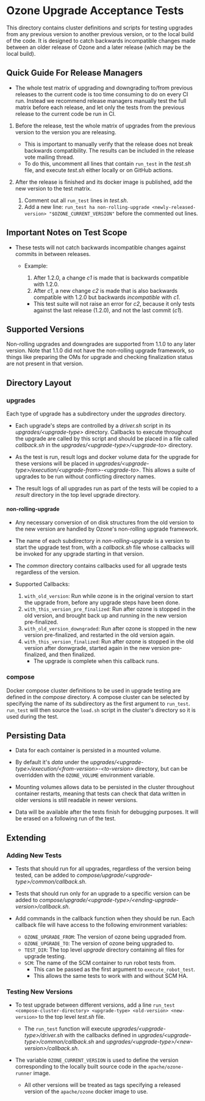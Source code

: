 <!---
  Licensed under the Apache License, Version 2.0 (the "License");
  you may not use this file except in compliance with the License.
  You may obtain a copy of the License at

   http://www.apache.org/licenses/LICENSE-2.0

  Unless required by applicable law or agreed to in writing, software
  distributed under the License is distributed on an "AS IS" BASIS,
  WITHOUT WARRANTIES OR CONDITIONS OF ANY KIND, either express or implied.
  See the License for the specific language governing permissions and
  limitations under the License. See accompanying LICENSE file.
-->

# Ozone Upgrade Acceptance Tests

This directory contains cluster definitions and scripts for testing upgrades from any previous version to another
previous version, or to the local build of the code. It is designed to catch backwards incompatible changes made between
an older release of Ozone and a later release (which may be the local build).

## Quick Guide For Release Managers

- The whole test matrix of upgrading and downgrading to/from previous releases to the current code is too time consuming to do on every CI run. Instead we recommend release managers manually test the full matrix before each release, and let only the tests from the previous release to the current code be run in CI.

1. Before the release, test the whole matrix of upgrades from the previous version to the version you are releasing.
    - This is important to manually verify that the release does not break backwards compatibility. The results can be included in the release vote mailing thread.
    - To do this, uncomment all lines that contain `run_test` in the *test.sh* file, and execute *test.sh* either locally or on GitHub actions.

2. After the release is finished and its docker image is published, add the new version to the test matrix.
    1. Comment out all `run_test` lines in *test.sh*.
    2. Add a new line: `run_test ha non-rolling-upgrade <newly-released-version> "$OZONE_CURRENT_VERSION"` before the commented out lines.

## Important Notes on Test Scope

- These tests will not catch backwards incompatible changes against commits in between releases.
    - Example:
        1. After 1.2.0, a change *c1* is made that is backwards compatible with 1.2.0.
        2. After *c1*, a new change *c2* is made that is also backwards compatible with 1.2.0 but backwards *incompatible* with *c1*.

        - This test suite will not raise an error for *c2*, because it only tests against the last release
        (1.2.0), and not the last commit (*c1*).

## Supported Versions

Non-rolling upgrades and downgrades are supported from 1.1.0 to any later version. Note that 1.1.0 did not have the non-rolling upgrade framework, so things like preparing the OMs for upgrade and checking finalization status are not present in that version.

## Directory Layout

### upgrades

Each type of upgrade has a subdirectory under the *upgrades* directory.

- Each upgrade's steps are controlled by a *driver.sh* script in its *upgrades/\<upgrade-type>* directory. Callbacks to execute throughout the upgrade are called by this script and should be placed in a file called *callback.sh* in the *upgrades/\<upgrade-type>/\<upgrade-to>* directory.

- As the test is run, result logs and docker volume data for the upgrade for these versions will be placed in *upgrades/\<upgrade-type>/execution/\<upgrade-from>-\<upgrade-to>*. This allows a suite of upgrades to be run without conflicting directory names.

- The result logs of all upgrades run as part of the tests will be copied to a *result* directory in the top level upgrade directory.

#### non-rolling-upgrade

- Any necessary conversion of on disk structures from the old version to the new version are handled by Ozone's non-rolling upgrade framework.

- The name of each subdirectory in *non-rolling-upgrade* is a version to start the upgrade test from, with a *callback.sh* file whose callbacks will be invoked for any upgrade starting in that version.

- The *common* directory contains callbacks used for all upgrade tests regardless of the version.

- Supported Callbacks:
    1. `with_old_version`: Run while ozone is in the original version to start the upgrade from, before any upgrade steps have been done.
    2. `with_this_version_pre_finalized`: Run after ozone is stopped in the old version, and brought back up and running in the new version pre-finalized.
    3. `with_old_version_downgraded`: Run after ozone is stopped in the new version pre-finalized, and restarted in the old version again.
    4. `with_this_version_finalized`: Run after ozone is stopped in the old version after donwgrade, started again in the new version pre-finalized, and then finalized.
        - The upgrade is complete when this callback runs.

### compose

Docker compose cluster definitions to be used in upgrade testing are defined in the *compose* directory. A compose cluster can be selected by specifying the name of its subdirectory as the first argument to `run_test`. `run_test` will then source the `load.sh` script in the cluster's directory so it is used during the test.

## Persisting Data

- Data for each container is persisted in a mounted volume.

- By default it's *data* under the *upgrades/\<upgrade-type>/execution/\<from-version>-\<to-version>* directory, but can be overridden with the `OZONE_VOLUME` environment variable.

- Mounting volumes allows data to be persisted in the cluster throughout container restarts, meaning that tests can check that data written in older versions is still readable in newer versions.

- Data will be available after the tests finish for debugging purposes. It will be erased on a following run of the test.

## Extending

### Adding New Tests

- Tests that should run for all upgrades, regardless of the version being tested, can be added to *compose/upgrade/\<upgrade-type>/common/callback.sh*.

- Tests that should run only for an upgrade to a specific version can be added to *compose/upgrade/\<upgrade-type>/\<ending-upgrade-version>/callback.sh*.

- Add commands in the callback function when they should be run. Each callback file will have access to the following environment variables:
  - `OZONE_UPGRADE_FROM`: The version of ozone being upgraded from.
  - `OZONE_UPGRADE_TO`: The version of ozone being upgraded to.
  - `TEST_DIR`: The top level *upgrade* directory containing all files for upgrade testing.
  - `SCM`: The name of the SCM container to run robot tests from.
    - This can be passed as the first argument to `execute_robot_test`.
    - This allows the same tests to work with and without SCM HA.

### Testing New Versions

- To test upgrade between different versions, add a line `run_test <compose-cluster-directory> <upgrade-type> <old-version> <new-version>` to the top level *test.sh* file.
    -  The `run_test` function will execute *upgrades/\<upgrade-type>/driver.sh* with the callbacks defined in *upgrades/\<upgrade-type>/common/callback.sh* and *upgrades/\<upgrade-type>/\<new-version>/callback.sh*.

- The variable `OZONE_CURRENT_VERSION` is used to define the version corresponding to the locally built source code in the `apache/ozone-runner` image.
    - All other versions will be treated as tags specifying a released version of the `apache/ozone` docker image to use.

